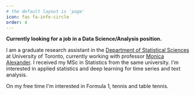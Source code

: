 ```yaml
---
# the default layout is 'page'
icon: fas fa-info-circle
order: 4
---
```

**Currently looking for a job in a Data Science/Analysis position.**

I am a graduate research assistant in the [Department of Statistical Sciences](https://www.statistics.utoronto.ca/) at University of Toronto, currently working with professor [Monica Alexander](https://www.monicaalexander.com/). I received my MSc in Statistics from the same university. I'm interested in applied statistics and deep learning for time series and text analysis.

On my free time I'm interested in Formula 1, tennis and table tennis.